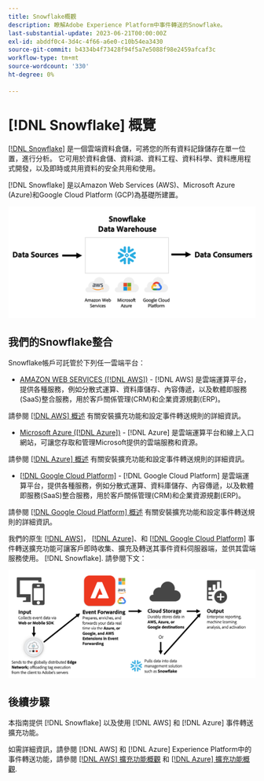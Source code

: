 ```yaml
---
title: Snowflake概觀
description: 瞭解Adobe Experience Platform中事件轉送的Snowflake。
last-substantial-update: 2023-06-21T00:00:00Z
exl-id: abddf0c4-3d4c-4f66-a6e0-c10b54ea3430
source-git-commit: b4334b4f73428f94f5a7e5088f98e2459afcaf3c
workflow-type: tm+mt
source-wordcount: '330'
ht-degree: 0%

---
```


# [!DNL Snowflake] 概覽

[[!DNL Snowflake]](https://www.snowflake.com/en/) 是一個雲端資料倉儲，可將您的所有資料記錄儲存在單一位置，進行分析。 它可用於資料倉儲、資料湖、資料工程、資料科學、資料應用程式開發，以及即時或共用資料的安全共用和使用。

[!DNL Snowflake] 是以Amazon Web Services (AWS)、Microsoft Azure (Azure)和Google Cloud Platform (GCP)為基礎所建置。

![此圖表顯示 [!DNL Snowflake] 資料架構。](../../../images/extensions/server/snowflake/snowflake.png)

## 我們的Snowflake整合

Snowflake帳戶可託管於下列任一雲端平台：

- [AMAZON WEB SERVICES ([!DNL AWS])](https://aws.amazon.com/) - [!DNL AWS] 是雲端運算平台，提供各種服務，例如分散式運算、資料庫儲存、內容傳遞，以及軟體即服務(SaaS)整合服務，用於客戶關係管理(CRM)和企業資源規劃(ERP)。

請參閱 [[!DNL AWS] 概述](../aws/overview.md) 有關安裝擴充功能和設定事件轉送規則的詳細資訊。

- [Microsoft Azure ([!DNL Azure])](https://azure.microsoft.com/en-us/products/event-hubs/#overview) - [!DNL Azure] 是雲端運算平台和線上入口網站，可讓您存取和管理Microsoft提供的雲端服務和資源。

請參閱 [[!DNL Azure] 概述](../azure/overview.md) 有關安裝擴充功能和設定事件轉送規則的詳細資訊。

- [[!DNL Google Cloud Platform]](https://cloud.google.com/) - [!DNL Google Cloud Platform] 是雲端運算平台，提供各種服務，例如分散式運算、資料庫儲存、內容傳遞，以及軟體即服務(SaaS)整合服務，用於客戶關係管理(CRM)和企業資源規劃(ERP)。

請參閱 [[!DNL Google Cloud Platform] 概述](../google-cloud-platform/overview.md) 有關安裝擴充功能和設定事件轉送規則的詳細資訊。

我們的原生 [[!DNL AWS]](../aws/overview.md)， [[!DNL Azure]](../azure/overview.md)、和 [[!DNL Google Cloud Platform]](../google-cloud-platform/overview.md) 事件轉送擴充功能可讓客戶即時收集、擴充及轉送其事件資料伺服器端，並供其雲端服務使用。 [!DNL Snowflake]. 請參閱下文：

![此 [!DNL Snowflake] 顯示兩者之間連結的報告圖表 [!DNL AWS] 和 [!DNL Azure].](../../../images/extensions/server/snowflake/snowflake-workflow.png)

## 後續步驟

本指南提供 [!DNL Snowflake] 以及使用 [!DNL AWS] 和 [!DNL Azure] 事件轉送擴充功能。

如需詳細資訊，請參閱 [!DNL AWS] 和 [!DNL Azure] Experience Platform中的事件轉送功能，請參閱 [[!DNL AWS] 擴充功能概觀](../aws/overview.md) 和 [[!DNL Azure] 擴充功能概觀](../azure/overview.md).
